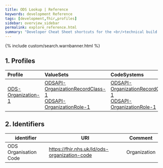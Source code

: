 ```yaml
---
title: ODS Lookup | Reference
keywords: development Reference
tags: [development,fhir,profiles]
sidebar: overview_sidebar
permalink: explore_reference.html
summary: "Developer Cheat Sheet shortcuts for the <br/>technical build of FHIR&reg; ODS Lookup API."
---
```


{% include custom/search.warnbanner.html %}

## 1. Profiles ##

| Profile | ValueSets | CodeSystems |
| :--------- |:-------- |:-------- |
| [ODS-Organization-1](https://fhir.nhs.uk/STU3/StructureDefinition/ODSAPI-Organization-1) |[ODSAPI-OrganizationRecordClass-1](https://fhir.nhs.uk/STU3/ValueSet/ODSAPI-OrganizationRecordClass-1)<br/> [ODSAPI-OrganizationRole-1](https://fhir.nhs.uk/STU3/ValueSet/ODSAPI-OrganizationRole-1) |[ODSAPI-OrganizationRecordClass-1](https://fhir.nhs.uk/STU3/CodeSystem/ODSAPI-OrganizationRecordClass-1)<br/> [ODSAPI-OrganizationRole-1](tbc)|


## 2. Identifiers ##

| identifier | URI | Comment |
|--------------------------------------------|----------|----|
| ODS Organisation Code | https://fhir.nhs.uk/Id/ods-organization-code | Organization |

